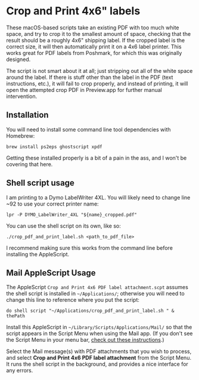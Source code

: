 # Crop and Print 4x6" labels

These macOS-based scripts take an existing PDF with too much white space, and try to crop it to the smallest amount of space, checking that the result should be a roughly 4x6" shipping label. If the cropped label is the correct size, it will then automatically print it on a 4x6 label printer. This works great for PDF labels from Poshmark, for which this was originally designed.

The script is not smart about it at all; just stripping out all of the white space around the label. If there is stuff other than the label in the PDF (text instructions, etc.), it will fail to crop properly, and instead of printing, it will open the attempted crop PDF in Preview.app for further manual intervention.

## Installation

You will need to install some command line tool dependencies with Homebrew:

```
brew install ps2eps ghostscript xpdf
```

Getting these installed properly is a bit of a pain in the ass, and I won't be covering that here.

## Shell script usage

I am printing to a Dymo LabelWriter 4XL. You will likely need to change line ~92 to use your correct printer name:

```shell
lpr -P DYMO_LabelWriter_4XL "${name}_cropped.pdf"
```

You can use the shell script on its own, like so:

```shell
./crop_pdf_and_print_label.sh <path_to_pdf_file>
```

I recommend making sure this works from the command line before installing the AppleScript.

## Mail AppleScript Usage

The AppleScript `Crop and Print 4x6 PDF label attachment.scpt` assumes the shell script is installed in `~/Applications/`; otherwise you will need to change this line to reference where you put the script:

```AppleScript
do shell script "~/Applications/crop_pdf_and_print_label.sh " & thePath
```

Install this AppleScript in `~/Library/Scripts/Applications/Mail/` so that the script appears in the Script Menu when using the Mail app. (If you don't see the Script Menu in your menu bar, [check out these instructions](https://support.apple.com/guide/script-editor/access-scripts-using-the-script-menu-scpedt27975/mac).)

Select the Mail message(s) with PDF attachments that you wish to process, and select **Crop and Print 4x6 PDF label attachment** from the Script Menu. It runs the shell script in the background, and provides a nice interface for any errors.
